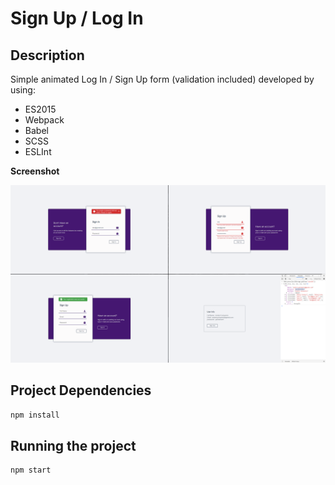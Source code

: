 # Sign Up / Log In

## Description
Simple animated Log In / Sign Up form (validation included) developed by using:
* ES2015
* Webpack
* Babel
* SCSS
* ESLInt

__Screenshot__

![alt text](https://raw.githubusercontent.com/AndreiGolopenta/LogIn-SignUp/master/assets/img/Screenshot.png)

## Project Dependencies
`npm install`

## Running the project
```cli
npm start
```



